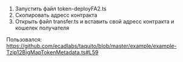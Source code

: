 1. Запустить файл token-deployFA2.ts
2. Скопировать адресс контракта 
3. Открыть файл transfer.ts и вставить свой адресс контракта и кошелек получателя


Пользовался: https://github.com/ecadlabs/taquito/blob/master/example/example-Tzip12BigMapTokenMetadata.ts#L59


